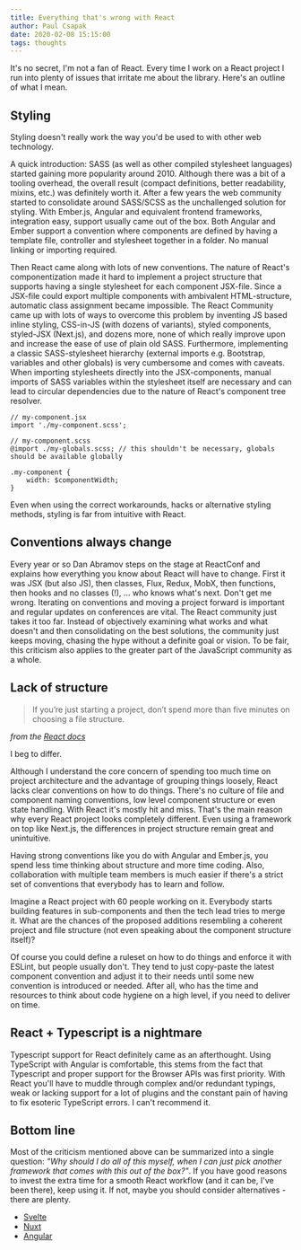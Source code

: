 ```yaml
---
title: Everything that's wrong with React
author: Paul Csapak
date: 2020-02-08 15:15:00
tags: thoughts
---
```


It's no secret, I'm not a fan of React. Every time I work on a React project I run into plenty of issues that irritate me about the library. Here's an outline of what I mean.

<!-- more -->

## Styling

Styling doesn't really work the way you'd be used to with other web technology. 

A quick introduction: SASS (as well as other compiled stylesheet languages) started gaining more popularity around 2010. Although there was a bit of a tooling overhead, the overall result (compact definitions, better readability, mixins, etc.) was definitely worth it. After a few years the web community started to consolidate around SASS/SCSS as the unchallenged solution for styling. With Ember.js, Angular and equivalent frontend frameworks, integration easy, support usually came out of the box. Both Angular and Ember support a convention where components are defined by having a template file, controller and stylesheet together in a folder. No manual linking or importing required.

Then React came along with lots of new conventions. The nature of React's componentization made it hard to implement a project structure that supports having a single stylesheet for each component JSX-file. Since a JSX-file could export multiple components with ambivalent HTML-structure, automatic class assignment became impossible. The React Community came up with lots of ways to overcome this problem by inventing JS based inline styling, CSS-in-JS (with dozens of variants), styled components, styled-JSX (Next.js), and dozens more, none of which really improve upon and increase the ease of use of plain old SASS. Furthermore, implementing a classic SASS-stylesheet hierarchy (external imports e.g. Bootstrap, variables and other globals) is very cumbersome and comes with caveats. When importing stylesheets directly into the JSX-components, manual imports of SASS variables within the stylesheet itself are necessary and can lead to circular dependencies due to the nature of React's component tree resolver.
```
// my-component.jsx
import './my-component.scss';

// my-component.scss
@import ./my-globals.scss; // this shouldn't be necessary, globals should be available globally

.my-component {
    width: $componentWidth;
}
```

Even when using the correct workarounds, hacks or alternative styling methods, styling is far from intuitive with React.

## Conventions always change

Every year or so Dan Abramov steps on the stage at ReactConf and explains how everything you know about React will have to change. First it was JSX (but also JS), then classes, Flux, Redux, MobX, then functions, then hooks and no classes (!), ... who knows what's next. Don't get me wrong. Iterating on conventions and moving a project forward is important and regular updates on conferences are vital. The React community just takes it too far. Instead of objectively examining what works and what doesn't and then consolidating on the best solutions, the community just keeps moving, chasing the hype without a definite goal or vision. To be fair, this criticism also applies to the greater part of the JavaScript community as a whole.

## Lack of structure

> If you’re just starting a project, don’t spend more than five minutes on choosing a file structure. 

*from the [React docs](https://reactjs.org/docs/faq-structure.html#dont-overthink-it)*

I beg to differ.

Although I understand the core concern of spending too much time on project architecture and the advantage of grouping things loosely, React lacks clear conventions on how to do things. There's no culture of file and component naming conventions, low level component structure or even state handling. With React it's mostly hit and miss. That's the main reason why every React project looks completely different. Even using a framework on top like Next.js, the differences in project structure remain great and unintuitive.

Having strong conventions like you do with Angular and Ember.js, you spend less time thinking about structure and more time coding. Also, collaboration with multiple team members is much easier if there's a strict set of conventions that everybody has to learn and follow.

Imagine a React project with 60 people working on it. Everybody starts building features in sub-components and then the tech lead tries to merge it. What are the chances of the proposed additions resembling a coherent project and file structure (not even speaking about the component structure itself)?

Of course you could define a ruleset on how to do things and enforce it with ESLint, but people usually don't. They tend to just copy-paste the latest component convention and adjust it to their needs until some new convention is introduced or needed. After all, who has the time and resources to think about code hygiene on a high level, if you need to deliver on time.

## React + Typescript is a nightmare

Typescript support for React definitely came as an afterthought. Using TypeScript with Angular is comfortable, this stems from the fact that Typescript and proper support for the Browser APIs was first priority. With React you'll have to muddle through complex and/or redundant typings, weak or lacking support for a lot of plugins and the constant pain of having to fix esoteric TypeScript errors. I can't recommend it.


## Bottom line

Most of the criticism mentioned above can be summarized into a single question: *"Why should I do all of this myself, when I can just pick another framework that comes with this out of the box?"*. If you have good reasons to invest the extra time for a smooth React workflow (and it can be, I've been there), keep using it. If not, maybe you should consider alternatives - there are plenty.

- [Svelte](https://svelte.dev/)
- [Nuxt](https://nuxtjs.org/)
- [Angular](https://angular.io/)
